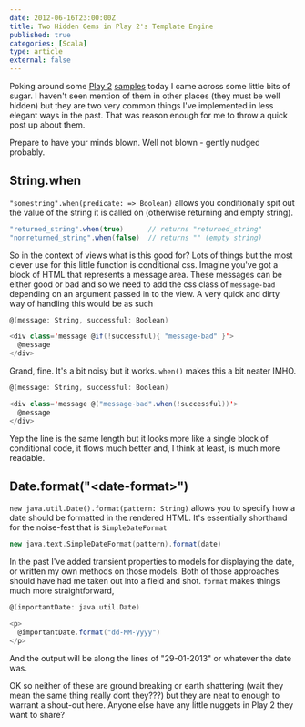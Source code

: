 ```yaml
---
date: 2012-06-16T23:00:00Z
title: Two Hidden Gems in Play 2's Template Engine
published: true
categories: [Scala]
type: article
external: false
---
```

Poking around some [Play 2](http://www.playframework.org/) [samples](http://www.playframework.org/documentation/2.0.1/Samples) today I came across some little bits of sugar.  I haven't seen mention of them in other places (they must be well hidden) but they are two very common things I've implemented in less elegant ways in the past.  That was reason enough for me to throw a quick post up about them.

Prepare to have your minds blown.  Well not blown - gently nudged probably.

## String.when

`"somestring".when(predicate: => Boolean)` allows you conditionally spit out the value of the string it is called on (otherwise returning and empty string).

```scala 
"returned_string".when(true)      // returns "returned_string"
"nonreturned_string".when(false)  // returns "" (empty string)
```

So in the context of views what is this good for?  Lots of things but the most clever use for this little function is conditional css.  Imagine you've got a block of HTML that represents a message area. These messages can be either good or bad and so we need to add the css class of `message-bad` depending on an argument passed in to the view.  A very quick and dirty way of handling this would be as such

```scala 
@(message: String, successful: Boolean)

<div class='message @if(!successful){ "message-bad" }'>
  @message
</div>
```

Grand, fine.  It's a bit noisy but it works. `when()` makes this a bit neater IMHO.

```scala 
@(message: String, successful: Boolean)

<div class='message @("message-bad".when(!successful))'>
  @message
</div>
```

Yep the line is the same length but it looks more like a single block of conditional code, it flows much better and, I think at least, is much more readable.

## Date.format("&lt;date-format>")

`new java.util.Date().format(pattern: String)` allows you to specify how a date should be formatted in the rendered HTML.  It's essentially shorthand for the noise-fest that is `SimpleDateFormat`

```scala 
new java.text.SimpleDateFormat(pattern).format(date)
```

In the past I've added transient properties to models for displaying the date, or written my own methods on those models.  Both of those approaches should have had me taken out into a field and shot.  `format` makes things much more straightforward,

```scala 
@(importantDate: java.util.Date)

<p>
  @importantDate.format("dd-MM-yyyy")
</p>
```

And the output will be along the lines of "29-01-2013" or whatever the date was.

OK so neither of these are ground breaking or earth shattering (wait they mean the same thing really dont they???) but they are neat to enough to warrant a shout-out here.  Anyone else have any little nuggets in Play 2 they want to share?